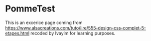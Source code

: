 # PommeTest
This is an excerice page coming from https://www.alsacreations.com/tuto/lire/555-design-css-complet-5-etapes.html recoded by Ivayim for learning purposes.